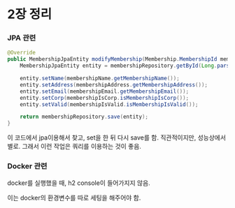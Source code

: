 # 2장 정리

### JPA 관련

```java
@Override
public MembershipJpaEntity modifyMembership(Membership.MembershipId membershipId, Membership.MembershipName membershipName, Membership.MembershipEmail membershipEmail, Membership.MembershipAddress membershipAddress, Membership.MembershipIsValid membershipIsValid, Membership.MembershipIsCorp membershipIsCorp) {
    MembershipJpaEntity entity = membershipRepository.getById(Long.parseLong(membershipId.getMembershipId()));

    entity.setName(membershipName.getMembershipName());
    entity.setAddress(membershipAddress.getMembershipAddress());
    entity.setEmail(membershipEmail.getMembershipEmail());
    entity.setCorp(membershipIsCorp.isMembershipIsCorp());
    entity.setValid(membershipIsValid.isMembershipIsValid());

    return membershipRepository.save(entity);
}
```

이 코드에서 jpa이용해서 찾고, set을 한 뒤 다시 save를 함.
직관적이지만, 성능상에서 별로. 그래서 이런 작업은 쿼리를 이용하는 것이 좋음.


### Docker 관련

docker를 실행했을 때, h2 console이 들어가지지 않음.

이는 docker의 환경변수를 따로 세팅을 해주어야 함.
